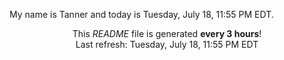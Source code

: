 My name is Tanner and today is Tuesday, July 18, 11:55 PM EDT.

<p align="center">This <i>README</i> file is generated <b>every 3 hours</b>!</br>Last refresh: Tuesday, July 18, 11:55 PM EDT<br /></p>
